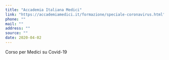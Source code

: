 ```yaml
---
title: "Accademia Italiana Medici"
link: "https://accademiamedici.it/formazione/speciale-coronavirus.html"
phone: ""
mail: ""
address: ""
source: ""
date: 2020-04-02
---
```


Corso per Medici su Covid-19
